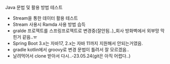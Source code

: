 Java 문법  및 활용 방법 테스트
- Stream을 통한 데이터 활용 테스트
- Stream 사용시 Ramda 사용 방법 습득
- gralde 프로젝트를 스프링프로젝트로 변경중(잘안됨..)_회사 방화벽에서 외부망 막힌거 같음..ㅠ
- Spring Boot 3.x는 자바17, 2.x는 자바 11까지 지원해서 안되는거였음.
- gradle kotlin에서 groovy로 변경 문법이 틀려서 잘 모르겠음..
- 날려먹어서 clone 받아서 다시..-23.05.24(git은 아직 어렵다..)
